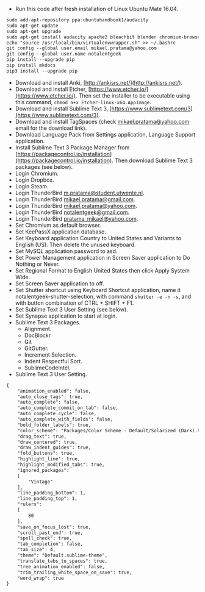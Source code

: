 ﻿* Run this code after fresh installation of Linux Ubuntu Mate 16.04.

```markdown
sudo add-apt-repository ppa:ubuntuhandbook1/audacity
sudo apt-get update
sudo apt-get upgrade
sudo apt-get install audacity apache2 bleachbit blender chromium-browser composer dia gimp git gparted imagemagick inkscape keepassx libapache2-mod-php libreoffice make mongodb mongodb-server mysql-server nautilus-dropbox nodejs-legacy npm php php-gettext php-mbstring php7.0-mbstring python python-dev python-pip python3 python3-dev python3-pip ruby ruby-dev ruby1.9.1-de scribus shutter steam synapse thunderbird virtualenvwrapper
echo "source /usr/local/bin/virtualenvwrapper.sh" >> ~/.bashrc
git config --global user.email mikael.pratama@yahoo.com
git config --global user.name notalentgeek
pip install --upgrade pip
pip install mkdocs
pip3 install --upgrade pip
```

* Download and install Anki, [http://ankisrs.net/](http://ankisrs.net/).
* Download and install Etcher, [https://www.etcher.io/](https://www.etcher.io/). Then set the installer to be executable using this command, `chmod a+x Etcher-linux-x64.AppImage`.
* Download and install Sublime Text 3, [https://www.sublimetext.com/3](https://www.sublimetext.com/3).
* Download and install TagSpaces (check mikael.pratama@yahoo.com email for the download link).
* Download Language Pack from Settings application, Language Support application.
* Install Sublime Text 3 Package Manager from [https://packagecontrol.io/installation](https://packagecontrol.io/installation). Then download Sublime Text 3 packages (see below).
* Login Chromium.
* Login Dropbox.
* Login Steam.
* Login ThunderBird m.pratama@student.utwente.nl.
* Login ThunderBird mikael.pratama@gmail.com.
* Login ThunderBird mikael.pratama@yahoo.com.
* Login ThunderBird notalentgeek@gmail.com.
* Login ThunderBird pratama_mikael@yahoo.com.
* Set Chromium as default browser.
* Set KeePassX application database.
* Set Keyboard application Country to United States and Variants to English (US). Then delete the unused keyboard.
* Set MySQL application password to asd.
* Set Power Management application in Screen Saver application to Do Nothing or Never.
* Set Regional Format to English United States then click Apply System Wide.
* Set Screen Saver application to off.
* Set Shutter shortcut using Keyboard Shortcut application, name it notalentgeek-shutter-selection, with command `shutter -e -n -s`, and with button combination of CTRL + SHIFT + F1.
* Set Sublime Text 3 User Setting (see below).
* Set Synapse application to start at login.
* Sublime Text 3 Packages.
    * Alignment.
    * DocBlockr
    * Git
    * GitGutter.
    * Increment Selection.
    * Indent Respectful Sort.
    * SublimeCodeIntel.
* Sublime Text 3 User Setting.

```markdown
{
    "animation_enabled": false,
    "auto_close_tags": true,
    "auto_complete": false,
    "auto_complete_commit_on_tab": false,
    "auto_complete_cycle": false,
    "auto_complete_with_fields": false,
    "bold_folder_labels": true,
    "color_scheme": "Packages/Color Scheme - Default/Solarized (Dark).tmTheme",
    "drag_text": true,
    "draw_centered": true,
    "draw_indent_guides": true,
    "fold_buttons": true,
    "highlight_line": true,
    "highlight_modified_tabs": true,
    "ignored_packages":
    [
        "Vintage"
    ],
    "line_padding_bottom": 1,
    "line_padding_top": 1,
    "rulers":
    [
        80
    ],
    "save_on_focus_lost": true,
    "scroll_past_end": true,
    "spell_check": true,
    "tab_completion": false,
    "tab_size": 4,
    "theme": "Default.sublime-theme",
    "translate_tabs_to_spaces": true,
    "tree_animation_enabled": false,
    "trim_trailing_white_space_on_save": true,
    "word_wrap": true
}
```